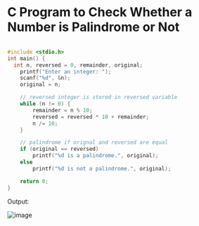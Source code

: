 # C Program to Check Whether a Number is Palindrome or Not

```C Code

#include <stdio.h>
int main() {
  int n, reversed = 0, remainder, original;
    printf("Enter an integer: ");
    scanf("%d", &n);
    original = n;

    // reversed integer is stored in reversed variable
    while (n != 0) {
        remainder = n % 10;
        reversed = reversed * 10 + remainder;
        n /= 10;
    }

    // palindrome if orignal and reversed are equal
    if (original == reversed)
        printf("%d is a palindrome.", original);
    else
        printf("%d is not a palindrome.", original);

    return 0;
}
```

Output:

![image](https://github.com/prem-acharya/Problem_Solving/assets/102874190/8b9fef2b-8d8d-4dd7-839d-209fa2a2081f)
